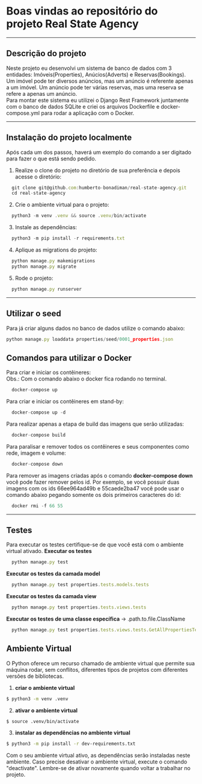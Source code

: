 # Boas vindas ao repositório do projeto Real State Agency

---

## Descrição do projeto

Neste projeto eu desenvolvi um sistema de banco de dados com 3 entidades: Imóveis(Properties), Anúcios(Adverts) e Reservas(Bookings). Um imóvel pode ter
diversos anúncios, mas um anúncio é referente apenas a um imóvel. Um anúncio pode ter
várias reservas, mas uma reserva se refere a apenas um anúncio.
<br/>
Para montar este sistema eu utilizei o Django Rest Framework juntamente com o banco de dados SQLite e criei os arquivos Dockerfile e docker-compose.yml para rodar a aplicação com o Docker.

---

## Instalação do projeto localmente

Após cada um dos passos, haverá um exemplo do comando a ser digitado para fazer o que está sendo pedido.

1. Realize o clone do projeto no diretório de sua preferência e depois acesse o diretório:
```javascript
  git clone git@github.com:humberto-bonadiman/real-state-agency.git
  cd real-state-agency
```

2. Crie o ambiente virtual para o projeto:
```javascript
  python3 -m venv .venv && source .venv/bin/activate
```

3. Instale as dependências:
```javascript
  python3 -m pip install -r requirements.txt
```

4. Aplique as migrations do projeto:
```javascript
  python manage.py makemigrations
  python manage.py migrate
```

5. Rode o projeto:
```javascript
  python manage.py runserver
```

---

## Utilizar o seed

Para já criar alguns dados no banco de dados utilize o comando abaixo:
```javascript
python manage.py loaddata properties/seed/0001_properties.json
```

## Comandos para utilizar o Docker

Para criar e iniciar os contêineres:
</br>
Obs.: Com o comando abaixo o docker fica rodando no terminal.
```javascript
  docker-compose up
```

Para criar e iniciar os contêineres em stand-by:
```javascript
  docker-compose up -d
```

Para realizar apenas a etapa de build das imagens que serão utilizadas:
```javascript
  docker-compose build
```

Para paralisar e remover todos os contêineres e seus componentes como rede, imagem e volume:
```javascript
  docker-compose down
```

Para remover as imagens criadas após o comando **docker-compose down** você pode fazer remover pelos id. Por exemplo, se você possuir duas imagens com os ids 66ee964ad49b e 55caede2ba47 você pode usar o comando abaixo pegando somente os dois primeiros caracteres do id:
```javascript
  docker rmi -f 66 55
```

---

## Testes

Para executar os testes certifique-se de que você está com o ambiente virtual ativado.
**Executar os testes**
```javascript
  python manage.py test
```

**Executar os testes da camada model**
```javascript
  python manage.py test properties.tests.models.tests
```

**Executar os testes da camada view**
```javascript
  python manage.py test properties.tests.views.tests
```

**Executar os testes de uma classe específica** -> <Django app name>.path.to.file.ClassName
```javascript
  python manage.py test properties.tests.views.tests.GetAllPropertiesTest
```

## Ambiente Virtual

O Python oferece um recurso chamado de ambiente virtual que permite sua máquina rodar, sem conflitos, diferentes tipos de projetos com diferentes versões de bibliotecas.

  1. **criar o ambiente virtual**

  ```bash
  $ python3 -m venv .venv
  ```

  2. **ativar o ambiente virtual**

  ```bash
  $ source .venv/bin/activate
  ```

  3. **instalar as dependências no ambiente virtual**

  ```bash
  $ python3 -m pip install -r dev-requirements.txt
  ```

  Com o seu ambiente virtual ativo, as dependências serão instaladas neste ambiente.
  Caso precise desativar o ambiente virtual, execute o comando "deactivate". 
  Lembre-se de ativar novamente quando voltar a trabalhar no projeto.

